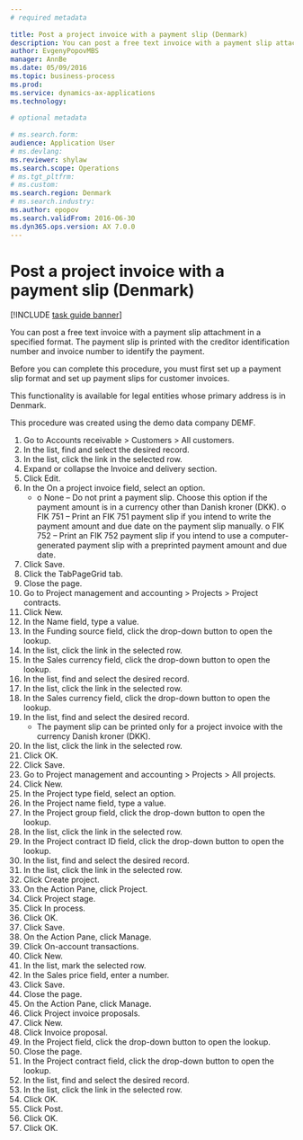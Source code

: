 ```yaml
--- 
# required metadata 
 
title: Post a project invoice with a payment slip (Denmark)
description: You can post a free text invoice with a payment slip attachment in a specified format. 
author: EvgenyPopovMBS
manager: AnnBe 
ms.date: 05/09/2016
ms.topic: business-process 
ms.prod:  
ms.service: dynamics-ax-applications 
ms.technology:  
 
# optional metadata 
 
# ms.search.form:   
audience: Application User 
# ms.devlang:  
ms.reviewer: shylaw
ms.search.scope: Operations 
# ms.tgt_pltfrm:  
# ms.custom:  
ms.search.region: Denmark
# ms.search.industry: 
ms.author: epopov
ms.search.validFrom: 2016-06-30 
ms.dyn365.ops.version: AX 7.0.0 
---
```

# Post a project invoice with a payment slip (Denmark)

[!INCLUDE [task guide banner](../../includes/task-guide-banner.md)]

You can post a free text invoice with a payment slip attachment in a specified format. The payment slip is printed with the creditor identification number and invoice number to identify the payment.

Before you can complete this procedure, you must first set up a payment slip format and set up payment slips for customer invoices. 



This functionality is available for legal entities whose primary address is in Denmark. 

This procedure was created using the demo data company DEMF.

1. Go to Accounts receivable > Customers > All customers.
2. In the list, find and select the desired record.
3. In the list, click the link in the selected row.
4. Expand or collapse the Invoice and delivery section.
5. Click Edit.
6. In the On a project invoice field, select an option.
    * o	None – Do not print a payment slip. Choose this option if the payment amount is in a currency other than Danish kroner (DKK).   o	FIK 751 – Print an FIK 751 payment slip if you intend to write the payment amount and due date on the payment slip manually.   o	FIK 752 – Print an FIK 752 payment slip if you intend to use a computer-generated payment slip with a preprinted payment amount and due date.     
7. Click Save.
8. Click the TabPageGrid tab.
9. Close the page.
10. Go to Project management and accounting > Projects > Project contracts.
11. Click New.
12. In the Name field, type a value.
13. In the Funding source field, click the drop-down button to open the lookup.
14. In the list, click the link in the selected row.
15. In the Sales currency field, click the drop-down button to open the lookup.
16. In the list, find and select the desired record.
17. In the list, click the link in the selected row.
18. In the Sales currency field, click the drop-down button to open the lookup.
19. In the list, find and select the desired record.
    * The payment slip can be printed only for a project invoice with the currency Danish kroner (DKK).  
20. In the list, click the link in the selected row.
21. Click OK.
22. Click Save.
23. Go to Project management and accounting > Projects > All projects.
24. Click New.
25. In the Project type field, select an option.
26. In the Project name field, type a value.
27. In the Project group field, click the drop-down button to open the lookup.
28. In the list, click the link in the selected row.
29. In the Project contract ID field, click the drop-down button to open the lookup.
30. In the list, find and select the desired record.
31. In the list, click the link in the selected row.
32. Click Create project.
33. On the Action Pane, click Project.
34. Click Project stage.
35. Click In process.
36. Click OK.
37. Click Save.
38. On the Action Pane, click Manage.
39. Click On-account transactions.
40. Click New.
41. In the list, mark the selected row.
42. In the Sales price field, enter a number.
43. Click Save.
44. Close the page.
45. On the Action Pane, click Manage.
46. Click Project invoice proposals.
47. Click New.
48. Click Invoice proposal.
49. In the Project field, click the drop-down button to open the lookup.
50. Close the page.
51. In the Project contract field, click the drop-down button to open the lookup.
52. In the list, find and select the desired record.
53. In the list, click the link in the selected row.
54. Click OK.
55. Click Post.
56. Click OK.
57. Click OK.

